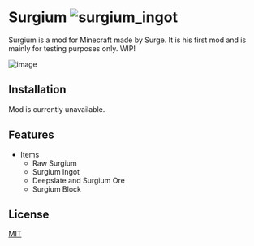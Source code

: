 # Surgium ![surgium_ingot](https://user-images.githubusercontent.com/105498056/209942154-2a121e7d-c355-41fd-a382-ec890521b557.png)

Surgium is a mod for Minecraft made by Surge. It is his first mod and is mainly for testing purposes only. WIP!

![image](https://user-images.githubusercontent.com/105498056/209942412-78dd4bb3-4538-435d-b14f-a82fa0ea03cf.png)





## Installation

Mod is currently unavailable.

## Features

 * Items
     * Raw Surgium 
     * Surgium Ingot
     * Deepslate and Surgium Ore
     * Surgium Block

## License

[MIT](https://choosealicense.com/licenses/mit/)
